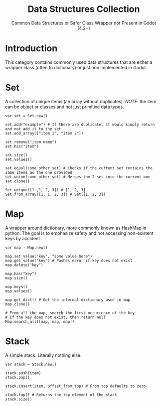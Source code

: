 <p align="center">
    <h1 align="center">Data Structures Collection</h1>
    <p align="center">Common Data Structures or Safer Class Wrapper not Present in Godot (4.2+)</p>
</p>

# Introduction

This category contains commonly used data structures that are either a wrapper class (often to dictionary) or just non implemented in Godot.

# Set

A collection of unique items (an array without duplicates).
_NOTE_: the item can be object or classes and not just primitive data types.

```gdscript
var set = Set.new()

set.add("example") # If there are duplicate, it would simply return and not add it to the set
set.add_array(["item 1", "item 2"])

set.remove("item name")
set.has("item")

set.size()
set.values()

set.equal(some_other_set) # Checks if the current set contains the same items as the one provided
set.union(some_other_set) # Merges the 2 set into the current one
set.clone()

Set.unique([1 ,1, 2, 3]) # [1, 2, 3]
Set.from_array([1, 1, 2, 3]) # Set([1, 2, 3])
```

# Map

A wrapper around dictionary, more commonly known as HashMap in python. The goal is to emphasize safety and not accessing non-existent keys by accident

```gdscript
var map - Map.new()

map.set_value("key", "some value here")
map.get_value("key") # Pushes error if key does not exist
map.delete("key")

map.has("key")
map.size()

map.keys()
map.values()

map.get_dict() # Get the internal dictionary used in map
map.clone()

# From all the map, search the first occurrence of the key
# If the key does not exist, then return null
Map.search_all([map, map, map])
```

# Stack

A simple stack. Literally nothing else.

```gdscript
var stack = Stack.new()

stack.push(item)
stack.pop()

stack.insert(item, offset_from_top) # From top defaults to zero

stack.top() # Returns the top element of the stack
stack.size()
```
